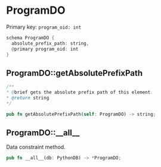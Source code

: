 # ProgramDO

Primary key: `program_oid: int`

```rust
schema ProgramDO {
  absolute_prefix_path: string,
  @primary program_oid: int
}
```
## ProgramDO::getAbsolutePrefixPath

```java
/**
* @brief gets the absolute prefix path of this element.
* @return string
*/
```
```rust
pub fn getAbsolutePrefixPath(self: ProgramDO) -> string;
```
## ProgramDO::\_\_all\_\_

Data constraint method.

```rust
pub fn __all__(db: PythonDB) -> *ProgramDO;
```
